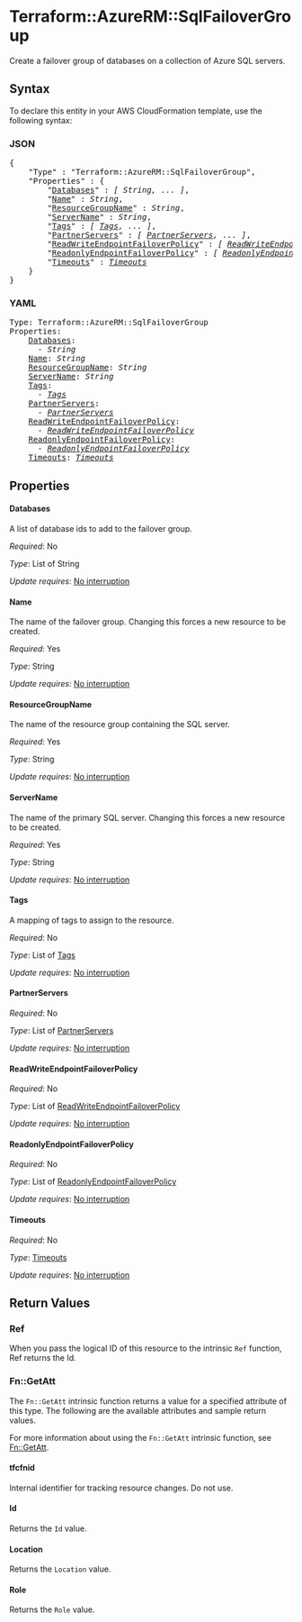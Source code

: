 # Terraform::AzureRM::SqlFailoverGroup

Create a failover group of databases on a collection of Azure SQL servers.

## Syntax

To declare this entity in your AWS CloudFormation template, use the following syntax:

### JSON

<pre>
{
    "Type" : "Terraform::AzureRM::SqlFailoverGroup",
    "Properties" : {
        "<a href="#databases" title="Databases">Databases</a>" : <i>[ String, ... ]</i>,
        "<a href="#name" title="Name">Name</a>" : <i>String</i>,
        "<a href="#resourcegroupname" title="ResourceGroupName">ResourceGroupName</a>" : <i>String</i>,
        "<a href="#servername" title="ServerName">ServerName</a>" : <i>String</i>,
        "<a href="#tags" title="Tags">Tags</a>" : <i>[ <a href="tags.md">Tags</a>, ... ]</i>,
        "<a href="#partnerservers" title="PartnerServers">PartnerServers</a>" : <i>[ <a href="partnerservers.md">PartnerServers</a>, ... ]</i>,
        "<a href="#readwriteendpointfailoverpolicy" title="ReadWriteEndpointFailoverPolicy">ReadWriteEndpointFailoverPolicy</a>" : <i>[ <a href="readwriteendpointfailoverpolicy.md">ReadWriteEndpointFailoverPolicy</a>, ... ]</i>,
        "<a href="#readonlyendpointfailoverpolicy" title="ReadonlyEndpointFailoverPolicy">ReadonlyEndpointFailoverPolicy</a>" : <i>[ <a href="readonlyendpointfailoverpolicy.md">ReadonlyEndpointFailoverPolicy</a>, ... ]</i>,
        "<a href="#timeouts" title="Timeouts">Timeouts</a>" : <i><a href="timeouts.md">Timeouts</a></i>
    }
}
</pre>

### YAML

<pre>
Type: Terraform::AzureRM::SqlFailoverGroup
Properties:
    <a href="#databases" title="Databases">Databases</a>: <i>
      - String</i>
    <a href="#name" title="Name">Name</a>: <i>String</i>
    <a href="#resourcegroupname" title="ResourceGroupName">ResourceGroupName</a>: <i>String</i>
    <a href="#servername" title="ServerName">ServerName</a>: <i>String</i>
    <a href="#tags" title="Tags">Tags</a>: <i>
      - <a href="tags.md">Tags</a></i>
    <a href="#partnerservers" title="PartnerServers">PartnerServers</a>: <i>
      - <a href="partnerservers.md">PartnerServers</a></i>
    <a href="#readwriteendpointfailoverpolicy" title="ReadWriteEndpointFailoverPolicy">ReadWriteEndpointFailoverPolicy</a>: <i>
      - <a href="readwriteendpointfailoverpolicy.md">ReadWriteEndpointFailoverPolicy</a></i>
    <a href="#readonlyendpointfailoverpolicy" title="ReadonlyEndpointFailoverPolicy">ReadonlyEndpointFailoverPolicy</a>: <i>
      - <a href="readonlyendpointfailoverpolicy.md">ReadonlyEndpointFailoverPolicy</a></i>
    <a href="#timeouts" title="Timeouts">Timeouts</a>: <i><a href="timeouts.md">Timeouts</a></i>
</pre>

## Properties

#### Databases

A list of database ids to add to the failover group.

_Required_: No

_Type_: List of String

_Update requires_: [No interruption](https://docs.aws.amazon.com/AWSCloudFormation/latest/UserGuide/using-cfn-updating-stacks-update-behaviors.html#update-no-interrupt)

#### Name

The name of the failover group. Changing this forces a new resource to be created.

_Required_: Yes

_Type_: String

_Update requires_: [No interruption](https://docs.aws.amazon.com/AWSCloudFormation/latest/UserGuide/using-cfn-updating-stacks-update-behaviors.html#update-no-interrupt)

#### ResourceGroupName

The name of the resource group containing the SQL server.

_Required_: Yes

_Type_: String

_Update requires_: [No interruption](https://docs.aws.amazon.com/AWSCloudFormation/latest/UserGuide/using-cfn-updating-stacks-update-behaviors.html#update-no-interrupt)

#### ServerName

The name of the primary SQL server. Changing this forces a new resource to be created.

_Required_: Yes

_Type_: String

_Update requires_: [No interruption](https://docs.aws.amazon.com/AWSCloudFormation/latest/UserGuide/using-cfn-updating-stacks-update-behaviors.html#update-no-interrupt)

#### Tags

A mapping of tags to assign to the resource.

_Required_: No

_Type_: List of <a href="tags.md">Tags</a>

_Update requires_: [No interruption](https://docs.aws.amazon.com/AWSCloudFormation/latest/UserGuide/using-cfn-updating-stacks-update-behaviors.html#update-no-interrupt)

#### PartnerServers

_Required_: No

_Type_: List of <a href="partnerservers.md">PartnerServers</a>

_Update requires_: [No interruption](https://docs.aws.amazon.com/AWSCloudFormation/latest/UserGuide/using-cfn-updating-stacks-update-behaviors.html#update-no-interrupt)

#### ReadWriteEndpointFailoverPolicy

_Required_: No

_Type_: List of <a href="readwriteendpointfailoverpolicy.md">ReadWriteEndpointFailoverPolicy</a>

_Update requires_: [No interruption](https://docs.aws.amazon.com/AWSCloudFormation/latest/UserGuide/using-cfn-updating-stacks-update-behaviors.html#update-no-interrupt)

#### ReadonlyEndpointFailoverPolicy

_Required_: No

_Type_: List of <a href="readonlyendpointfailoverpolicy.md">ReadonlyEndpointFailoverPolicy</a>

_Update requires_: [No interruption](https://docs.aws.amazon.com/AWSCloudFormation/latest/UserGuide/using-cfn-updating-stacks-update-behaviors.html#update-no-interrupt)

#### Timeouts

_Required_: No

_Type_: <a href="timeouts.md">Timeouts</a>

_Update requires_: [No interruption](https://docs.aws.amazon.com/AWSCloudFormation/latest/UserGuide/using-cfn-updating-stacks-update-behaviors.html#update-no-interrupt)

## Return Values

### Ref

When you pass the logical ID of this resource to the intrinsic `Ref` function, Ref returns the Id.

### Fn::GetAtt

The `Fn::GetAtt` intrinsic function returns a value for a specified attribute of this type. The following are the available attributes and sample return values.

For more information about using the `Fn::GetAtt` intrinsic function, see [Fn::GetAtt](https://docs.aws.amazon.com/AWSCloudFormation/latest/UserGuide/intrinsic-function-reference-getatt.html).

#### tfcfnid

Internal identifier for tracking resource changes. Do not use.

#### Id

Returns the <code>Id</code> value.

#### Location

Returns the <code>Location</code> value.

#### Role

Returns the <code>Role</code> value.

